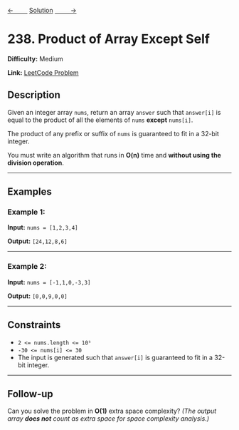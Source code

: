 [<-&nbsp;&nbsp;&nbsp;&nbsp;&nbsp;&nbsp;&nbsp;&nbsp;](../patterns/1.prefix_sum/560.%20Subarray%20Sum%20Equals%20K/statement.md)
[Solution](238.%20Product%20of%20Array%20Except%20Self/solution.js)
[&nbsp;&nbsp;&nbsp;&nbsp;&nbsp;&nbsp;&nbsp;&nbsp; ->](../56.%20Merge%20Intervals/statement.md)

# 238. Product of Array Except Self

**Difficulty:** Medium

**Link:** [LeetCode Problem](https://leetcode.com/problems/product-of-array-except-self/)

## Description

Given an integer array `nums`, return an array `answer` such that `answer[i]` is equal to the product of all the elements of `nums` **except** `nums[i]`.

The product of any prefix or suffix of `nums` is guaranteed to fit in a 32-bit integer.

You must write an algorithm that runs in **O(n)** time and **without using the division operation**.

---

## Examples

### Example 1:

**Input:**
`nums = [1,2,3,4]`

**Output:**
`[24,12,8,6]`

---

### Example 2:

**Input:**
`nums = [-1,1,0,-3,3]`

**Output:**
`[0,0,9,0,0]`

---

## Constraints

- `2 <= nums.length <= 10⁵`
- `-30 <= nums[i] <= 30`
- The input is generated such that `answer[i]` is guaranteed to fit in a 32-bit integer.

---

## Follow-up

Can you solve the problem in **O(1)** extra space complexity?
_(The output array **does not** count as extra space for space complexity analysis.)_
